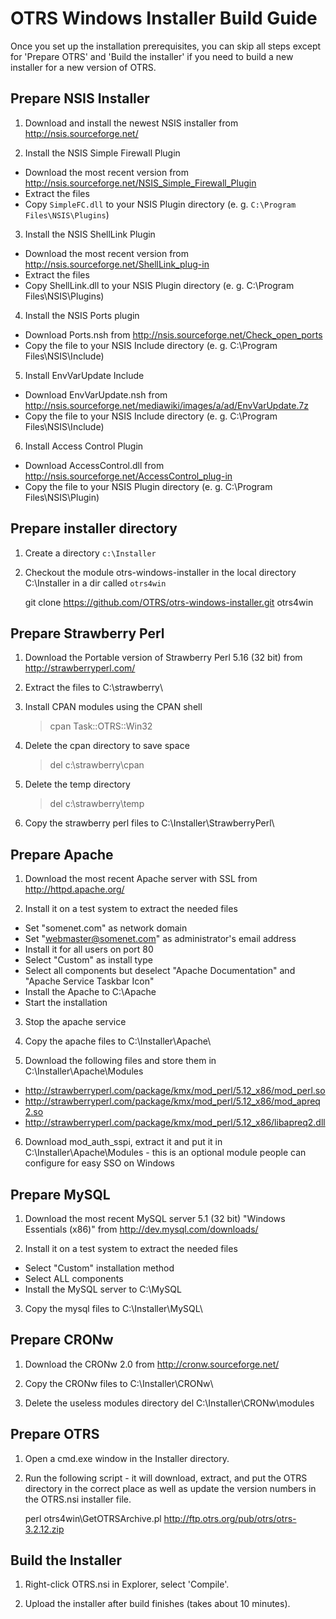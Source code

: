 # OTRS Windows Installer Build Guide

Once you set up the installation prerequisites, you can skip all steps except for 'Prepare OTRS'
and 'Build the installer' if you need to build a new installer for a new version of OTRS.


## Prepare NSIS Installer

1. Download and install the newest NSIS installer from http://nsis.sourceforge.net/

2. Install the NSIS Simple Firewall Plugin
 - Download the most recent version from http://nsis.sourceforge.net/NSIS_Simple_Firewall_Plugin
 - Extract the files
 - Copy `SimpleFC.dll` to your NSIS Plugin directory (e. g. `C:\Program Files\NSIS\Plugins`)

3. Install the NSIS ShellLink Plugin
 - Download the most recent version from http://nsis.sourceforge.net/ShellLink_plug-in
 - Extract the files
 - Copy ShellLink.dll to your NSIS Plugin directory (e. g. C:\Program Files\NSIS\Plugins)

4. Install the NSIS Ports plugin
 - Download Ports.nsh from http://nsis.sourceforge.net/Check_open_ports
 - Copy the file to your NSIS Include directory (e. g. C:\Program Files\NSIS\Include)

5. Install EnvVarUpdate Include
 - Download EnvVarUpdate.nsh from http://nsis.sourceforge.net/mediawiki/images/a/ad/EnvVarUpdate.7z
 - Copy the file to your NSIS Include directory (e. g. C:\Program Files\NSIS\Include)

6. Install Access Control Plugin
 - Download AccessControl.dll from http://nsis.sourceforge.net/AccessControl_plug-in
 - Copy the file to your NSIS Plugin directory (e. g. C:\Program Files\NSIS\Plugin)


## Prepare installer directory

1. Create a directory `c:\Installer`

2. Checkout the module otrs-windows-installer in the local directory C:\Installer in a dir called `otrs4win`

    git clone https://github.com/OTRS/otrs-windows-installer.git otrs4win


## Prepare Strawberry Perl

1. Download the Portable version of Strawberry Perl 5.16 (32 bit) from http://strawberryperl.com/

2. Extract the files to C:\strawberry\

3. Install CPAN modules using the CPAN shell

    > cpan Task::OTRS::Win32

4. Delete the cpan directory to save space
    > del c:\strawberry\cpan

5. Delete the temp directory
    > del c:\strawberry\temp

6. Copy the strawberry perl files to C:\Installer\StrawberryPerl\


## Prepare Apache

1. Download the most recent Apache server with SSL from http://httpd.apache.org/

2. Install it on a test system to extract the needed files
 - Set "somenet.com" as network domain
 - Set "webmaster@somenet.com" as administrator's email address
 - Install it for all users on port 80
 - Select "Custom" as install type
 - Select all components but deselect "Apache Documentation" and "Apache Service Taskbar Icon"
 - Install the Apache to C:\Apache
 - Start the installation

3. Stop the apache service

4. Copy the apache files to C:\Installer\Apache\

5. Download the following files and store them in C:\Installer\Apache\Modules
 - http://strawberryperl.com/package/kmx/mod_perl/5.12_x86/mod_perl.so
 - http://strawberryperl.com/package/kmx/mod_perl/5.12_x86/mod_apreq2.so
 - http://strawberryperl.com/package/kmx/mod_perl/5.12_x86/libapreq2.dll

6. Download mod_auth_sspi, extract it and put it in C:\Installer\Apache\Modules - this is an optional module people can configure for easy SSO on Windows


## Prepare MySQL

1. Download the most recent MySQL server 5.1 (32 bit) "Windows Essentials (x86)" from http://dev.mysql.com/downloads/

2. Install it on a test system to extract the needed files
 - Select "Custom" installation method
 - Select ALL components
 - Install the MySQL server to C:\MySQL

3. Copy the mysql files to C:\Installer\MySQL\


## Prepare CRONw

1. Download the CRONw 2.0 from http://cronw.sourceforge.net/

2. Copy the CRONw files to C:\Installer\CRONw\

3. Delete the useless modules directory
    del C:\Installer\CRONw\modules


## Prepare OTRS

1. Open a cmd.exe window in the Installer directory.

2. Run the following script - it will download, extract, and put the OTRS directory in the correct place as well as update the version numbers in the OTRS.nsi installer file.

    perl otrs4win\GetOTRSArchive.pl http://ftp.otrs.org/pub/otrs/otrs-3.2.12.zip


## Build the Installer

1. Right-click OTRS.nsi in Explorer, select 'Compile'.

2. Upload the installer after build finishes (takes about 10 minutes).
